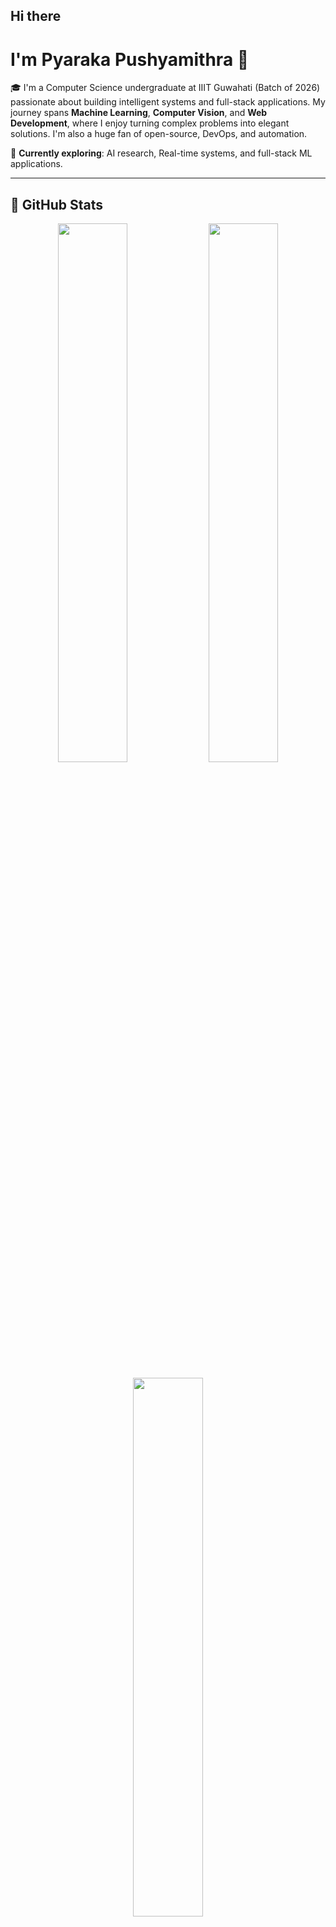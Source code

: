 ## Hi there 
#  I'm Pyaraka Pushyamithra 👋

🎓 I'm a Computer Science undergraduate at IIIT Guwahati (Batch of 2026) passionate about building intelligent systems and full-stack applications. My journey spans **Machine Learning**, **Computer Vision**, and **Web Development**, where I enjoy turning complex problems into elegant solutions. I'm also a huge fan of open-source, DevOps, and automation.

📌 **Currently exploring**: AI research, Real-time systems, and full-stack ML applications.

---

## 🚀 GitHub Stats

<p align="center">
  <img src="https://github-readme-stats.vercel.app/api?username=Pushya04&show_icons=true&theme=radical" width="47%" />
  <img src="https://github-readme-streak-stats.herokuapp.com/?user=Pushya04&theme=radical" width="47%" />
</p>

<p align="center">
  <img src="https://github-readme-stats.vercel.app/api/top-langs/?username=Pushya04&layout=compact&theme=radical" width="47%" />
</p>

---

## 🛠️ Technical Skills & Tools

### 💻 Languages
![Python](https://img.shields.io/badge/Python-3776AB?style=flat&logo=python&logoColor=white)
![C](https://img.shields.io/badge/C-00599C?style=flat&logo=c&logoColor=white)
![C++](https://img.shields.io/badge/C++-00599C?style=flat&logo=cplusplus&logoColor=white)
![JavaScript](https://img.shields.io/badge/JavaScript-F7DF1E?style=flat&logo=javascript&logoColor=black)
![HTML](https://img.shields.io/badge/HTML5-E34F26?style=flat&logo=html5&logoColor=white)
![CSS](https://img.shields.io/badge/CSS3-1572B6?style=flat&logo=css3&logoColor=white)

### 🧠 AI & ML
![TensorFlow](https://img.shields.io/badge/TensorFlow-FF6F00?style=flat&logo=tensorflow&logoColor=white)
![scikit-learn](https://img.shields.io/badge/scikit--learn-F7931E?style=flat&logo=scikitlearn&logoColor=white)
![OpenCV](https://img.shields.io/badge/OpenCV-5C3EE8?style=flat&logo=opencv&logoColor=white)

### 🌐 Web Development
![React](https://img.shields.io/badge/React-20232A?style=flat&logo=react&logoColor=61DAFB)
![Flask](https://img.shields.io/badge/Flask-000000?style=flat&logo=flask&logoColor=white)
![FastAPI](https://img.shields.io/badge/FastAPI-009688?style=flat&logo=fastapi&logoColor=white)
![Streamlit](https://img.shields.io/badge/Streamlit-FF4B4B?style=flat&logo=streamlit&logoColor=white)

### 🛠️ Tools & Platforms
![Git](https://img.shields.io/badge/Git-F05032?style=flat&logo=git&logoColor=white)
![VS Code](https://img.shields.io/badge/VS%20Code-007ACC?style=flat&logo=visual-studio-code&logoColor=white)
![Ubuntu](https://img.shields.io/badge/Ubuntu-E95420?style=flat&logo=ubuntu&logoColor=white)
![Docker](https://img.shields.io/badge/Docker-2496ED?style=flat&logo=docker&logoColor=white)

### 🧩 Databases
![MongoDB](https://img.shields.io/badge/MongoDB-47A248?style=flat&logo=mongodb&logoColor=white)
![MySQL](https://img.shields.io/badge/MySQL-4479A1?style=flat&logo=mysql&logoColor=white)
![PostgreSQL](https://img.shields.io/badge/PostgreSQL-336791?style=flat&logo=postgresql&logoColor=white)

---

## 🔍 Featured Projects

### 💡 [Spectral GNN for EEG Emotion Recognition](https://github.com/Pushya04/eeg-gnn-emotion-recognition-Deap_Dataset)
> Used Graph Neural Networks on EEG signals to predict emotional states with over 63% valence accuracy.  
**Tech**: Python, GNNs, NumPy, t-SNE, SciPy, Matplotlib

### 🎬 [Movie Recommendation System](https://github.com/Pushya04/movie-recommendation)
> A hybrid system using React and NLP to suggest movies based on user reviews.  
**Tech**: FastAPI, React.js, PostgreSQL, Sentiment Analysis

### 😄 [Sarcasm Detection System](https://github.com/Pushya04/sarcasm-detection-system)
> NLP-powered model to classify sarcastic and non-sarcastic statements with 88% accuracy.  
**Tech**: Flask, Scikit-learn, SMOTE, TfidfVectorizer

### 🧠 [Real-Time Face Recognition System](https://github.com/Pushya04/face-recognition)
> Face recognition pipeline with voice control, PDF report generation, and security features.  
**Tech**: OpenCV, Redis, FastAPI, Chart.js

---

## ✨ Activities & Highlights

- 🎮 **Tkinter Games & Tools**: Snake, Tic-Tac-Toe, Calculator, Weather App
- 🤖 **AI Bots**: Auto-reply chatbot, Diabetes Prediction
- 🏆 **Entropy’24 Tech Fest Volunteer**: Led tech events and enhanced student engagement

---

## 📫 Let's Connect

- 🔗 [LinkedIn](https://www.linkedin.com/in/pushya04)
- 💻 [GitHub](https://github.com/Pushya04)
- ✉️ Email: pushya101v@gmail.com
- 🧠 [LeetCode](https://leetcode.com/u/pushya_01/)

---

_“Code like a poet, debug like a detective.”_

<!--
**Pushya04/Pushya04** is a ✨ _special_ ✨ repository because its `README.md` (this file) appears on your GitHub profile.

Here are some ideas to get you started:

- 🔭 I’m currently working on ...
- 🌱 I’m currently learning ...
- 👯 I’m looking to collaborate on ...
- 🤔 I’m looking for help with ...
- 💬 Ask me about ...
- 📫 How to reach me: ...
- 😄 Pronouns: ...
- ⚡ Fun fact: ...
-->
